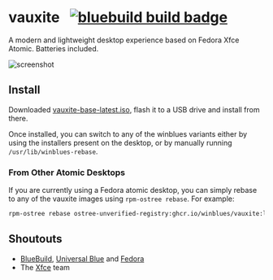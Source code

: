 # vauxite &nbsp; [![bluebuild build badge](https://github.com/winblues/vauxite/actions/workflows/build.yml/badge.svg)](https://github.com/winblues/vauxite/actions/workflows/build.yml)

A modern and lightweight desktop experience based on Fedora Xfce Atomic. Batteries included.

![screenshot](https://blue95.neocities.org/vauxite/screenshot2.png)

## Install

Downloaded [vauxite-base-latest.iso](https://pub-969fbc86b5f24e4d81c6d022e8fd8dde.r2.dev/vauxite-base-latest.iso), flash it to a USB drive and install from there.

Once installed, you can switch to any of the winblues variants either by using the installers present on the desktop, or by manually running `/usr/lib/winblues-rebase`.

### From Other Atomic Desktops
If you are currently using a Fedora atomic desktop, you can simply rebase to any of the vauxite images using `rpm-ostree rebase`. For example:

  ```bash
  rpm-ostree rebase ostree-unverified-registry:ghcr.io/winblues/vauxite:latest
  ```

## Shoutouts
- [BlueBuild](https://github.com/blue-build), [Universal Blue](https://github.com/ublue-os) and [Fedora](https://fedoraproject.org)
- The [Xfce](https://www.xfce.org/) team
 
